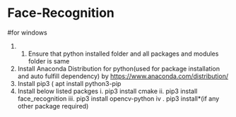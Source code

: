 # Face-Recognition
#for windows
1. 1. Ensure that python installed folder and all packages and modules folder is same 
2. Install Anaconda Distribution for python(used for package installation and auto fulfill dependency) by                                              https://www.anaconda.com/distribution/
3. Install pip3 ( apt install python3-pip
4. Install below listed packges
  i.    pip3 install cmake
  ii.   pip3 install face_recognition
  iii.  pip3 install opencv-python
  iv .  pip3 install*(if any other package required)
